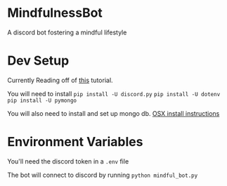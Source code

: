 # MindfulnessBot
A discord bot fostering a mindful lifestyle

# Dev Setup
Currently Reading off of [this](https://realpython.com/how-to-make-a-discord-bot-python/) tutorial.

You will need to install
`pip install -U discord.py`
`pip install -U dotenv`
`pip install -U pymongo`

You will also need to install and set up mongo db.  [OSX install instructions](https://github.com/mongodb/homebrew-brew)

# Environment Variables
You'll need the discord token in a `.env` file

The bot will connect to discord by running `python mindful_bot.py`
